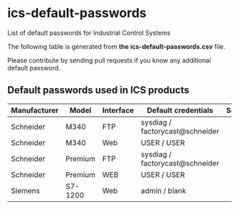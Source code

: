 # ics-default-passwords
List of default passwords for Industrial Control Systems

The following table is generated from **the ics-default-passwords.csv** file.

Please contribute by sending pull requests if you know any additional default password.


## Default passwords used in ICS products
| Manufacturer | Model   | Interface | Default credentials             | Source | Comments |
|--------------|---------|-----------|---------------------------------|--------|----------|
| Schneider    | M340    | FTP       | sysdiag / factorycast@schneider |        |          |
| Schneider    | M340    | Web       | USER / USER                     |        |          |
| Schneider    | Premium | FTP       | sysdiag / factorycast@schneider |        |          |
| Schneider    | Premium | WEB       | USER / USER                     |        |          |
| Siemens      | S7-1200 | Web       | admin / blank                   |        |          |
